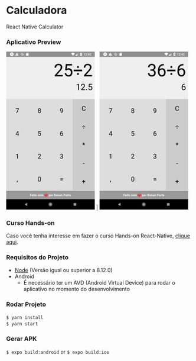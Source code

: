 # Calculadora
React Native Calculator

### Aplicativo Preview

<img width="240" src="https://github.com/tota1099/Calculadora/blob/master/Google%20Play%20Store/app.png"/>  |  <img width="240" src="https://github.com/tota1099/Calculadora/blob/master/Google%20Play%20Store/app2.png"/>

### Curso Hands-on

Caso você tenha interesse em fazer o curso Hands-on React-Native, [clique aqui](https://www.youtube.com/watch?v=e7yrBU9ZMgw&list=PLBNBxpMAbyhXKjErmzKPvxrjb2XYqiX0b).

### Requisitos do Projeto

- [Node](https://nodejs.org/en/download/) (Versão igual ou superior a 8.12.0)
- Android
  - É necessário ter um AVD (Android Virtual Device) para rodar o aplicativo no momento do desenvolvimento

### Rodar Projeto
```bash
$ yarn install
$ yarn start
```

### Gerar APK
``` $ expo build:android ``` or ``` $ expo build:ios ```
